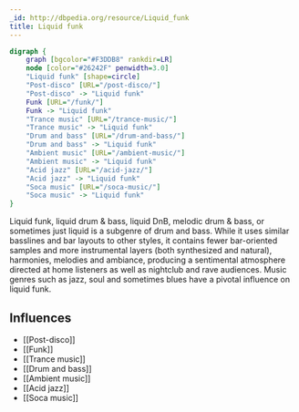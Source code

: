 ```yaml
---
_id: http://dbpedia.org/resource/Liquid_funk
title: Liquid funk
---
```


```dot
digraph {
	graph [bgcolor="#F3DDB8" rankdir=LR]
	node [color="#26242F" penwidth=3.0]
	"Liquid funk" [shape=circle]
	"Post-disco" [URL="/post-disco/"]
	"Post-disco" -> "Liquid funk"
	Funk [URL="/funk/"]
	Funk -> "Liquid funk"
	"Trance music" [URL="/trance-music/"]
	"Trance music" -> "Liquid funk"
	"Drum and bass" [URL="/drum-and-bass/"]
	"Drum and bass" -> "Liquid funk"
	"Ambient music" [URL="/ambient-music/"]
	"Ambient music" -> "Liquid funk"
	"Acid jazz" [URL="/acid-jazz/"]
	"Acid jazz" -> "Liquid funk"
	"Soca music" [URL="/soca-music/"]
	"Soca music" -> "Liquid funk"
}
```

Liquid funk, liquid drum & bass, liquid DnB, melodic drum & bass, or sometimes just liquid is a subgenre of drum and bass. While it uses similar basslines and bar layouts to other styles, it contains fewer bar-oriented samples and more instrumental layers (both synthesized and natural), harmonies, melodies and ambiance, producing a sentimental atmosphere directed at home listeners as well as nightclub and rave audiences. Music genres such as jazz, soul and sometimes blues have a pivotal influence on liquid funk.

## Influences
- [[Post-disco]]
- [[Funk]]
- [[Trance music]]
- [[Drum and bass]]
- [[Ambient music]]
- [[Acid jazz]]
- [[Soca music]]
